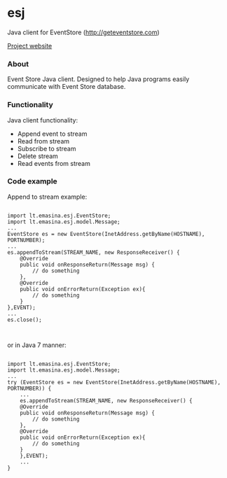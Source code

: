 esj
===

Java client for EventStore (http://geteventstore.com)

<a href="http://valdasraps.github.io/esj/">Project website</a>

<h3><a name="about" class="anchor" href="#about"><span class="octicon octicon-link"></span></a>About</h3>
<p>Event Store Java client. Designed to help Java programs easily communicate with Event Store database.</p>

<h3><a name="functionality" class="anchor" href="#functionality"><span class="octicon octicon-link"></span></a>Functionality</h3>
<p>Java client functionality:</p>
<ul>
	<li>Append event to stream</li>
	<li>Read from stream</li>
	<li>Subscribe to stream</li>
	<li>Delete stream</li>
	<li>Read events from stream</li>
</ul>

<h3><a name="code-example" class="anchor" href="#code-example"><span class="octicon octicon-link"></span></a>Code example</h3>
<p>Append to stream example:</p>
<pre><code>
import lt.emasina.esj.EventStore;
import lt.emasina.esj.model.Message;
...
EventStore es = new EventStore(InetAddress.getByName(HOSTNAME), PORTNUMBER);
...
es.appendToStream(STREAM_NAME, new ResponseReceiver() {
	@Override
	public void onResponseReturn(Message msg) {
		// do something
	},
	@Override
	public void onErrorReturn(Exception ex){
		// do something
	}
},EVENT);
...
es.close();

</code></pre>

<p>or in Java 7 manner:</p>

<pre><code>
import lt.emasina.esj.EventStore;
import lt.emasina.esj.model.Message;
...
try (EventStore es = new EventStore(InetAddress.getByName(HOSTNAME), PORTNUMBER)) {
    ...
    es.appendToStream(STREAM_NAME, new ResponseReceiver() {
	@Override
	public void onResponseReturn(Message msg) {
		// do something
	},
	@Override
	public void onErrorReturn(Exception ex){
		// do something
	}
    },EVENT);
    ...
}

</code></pre>
